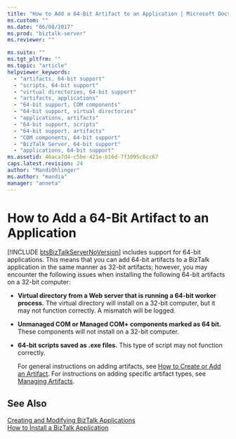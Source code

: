 ```yaml
---
title: "How to Add a 64-Bit Artifact to an Application | Microsoft Docs"
ms.custom: ""
ms.date: "06/08/2017"
ms.prod: "biztalk-server"
ms.reviewer: ""

ms.suite: ""
ms.tgt_pltfrm: ""
ms.topic: "article"
helpviewer_keywords: 
  - "artifacts, 64-bit support"
  - "scripts, 64-bit support"
  - "virtual directories, 64-bit support"
  - "artifacts, applications"
  - "64-bit support, COM components"
  - "64-bit support, virtual directories"
  - "applications, artifacts"
  - "64-bit support, scripts"
  - "64-bit support, artifacts"
  - "COM components, 64-bit support"
  - "BizTalk Server, 64-bit support"
  - "applications, 64-bit support"
ms.assetid: 46aca7d4-c5be-421e-b16d-7f3095c8cc67
caps.latest.revision: 24
author: "MandiOhlinger"
ms.author: "mandia"
manager: "anneta"
---
```

# How to Add a 64-Bit Artifact to an Application
[!INCLUDE [btsBizTalkServerNoVersion](../includes/btsbiztalkservernoversion-md.md)] includes support for 64-bit applications. This means that you can add 64-bit artifacts to a BizTalk application in the same manner as 32-bit artifacts; however, you may encounter the following issues when installing the following 64-bit artifacts on a 32-bit computer:  
  
- **Virtual directory from a Web server that is running a 64-bit worker process.** The virtual directory will install on a 32-bit computer, but it may not function correctly. A mismatch will be logged.  
  
- **Unmanaged COM or Managed COM+ components marked as 64 bit.** These components will not install on a 32-bit computer.  
  
- **64-bit scripts saved as .exe files.** This type of script may not function correctly.  
  
  For general instructions on adding artifacts, see [How to Create or Add an Artifact](../core/how-to-create-or-add-an-artifact.md). For instructions on adding specific artifact types, see [Managing Artifacts](../core/managing-artifacts.md).  
  
## See Also  
 [Creating and Modifying BizTalk Applications](../core/creating-and-modifying-biztalk-applications.md)   
 [How to Install a BizTalk Application](../core/how-to-install-a-biztalk-application.md)